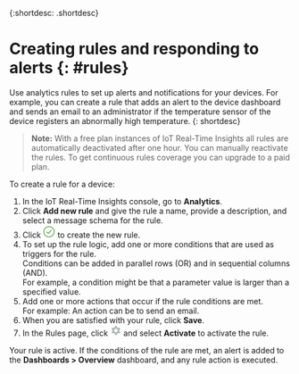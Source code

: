 {:shortdesc: .shortdesc}

# Creating rules and responding to alerts {: #rules}

Use analytics rules to set up alerts and notifications for your devices. For example, you can create a rule that adds an alert to the device dashboard and sends an email to an administrator if the temperature sensor of the device registers an abnormally high temperature.
{: shortdesc}

>**Note:** With a free plan instances of IoT Real-Time Insights all rules are automatically deactivated after one hour. You can manually reactivate the rules. To get continuous rules coverage you can upgrade to a paid plan.

To create a rule for a device:
1. In the IoT Real-Time Insights console, go to **Analytics**.
2. Click **Add new rule** and give the rule a name, provide a description, and select a message schema for the rule.  
3. Click ![Create icon.](images/create.png "Create icon") to create the new rule.
3. To set up the rule logic, add one or more conditions that are used as triggers for the rule.  
Conditions can be added in parallel rows (OR) and in sequential columns (AND).  
For example, a condition might be that a parameter value is larger than a specified value.  
5. Add one or more actions that occur if the rule conditions are met.  
For example: An action can be to send an email.
6. When you are satisfied with your rule, click **Save**.
7. In the Rules page, click ![Configure icon.](images/gear.png "Configure icon") and select **Activate** to activate the rule.

Your rule is active. If the conditions of the rule are met, an alert is added to the **Dashboards > Overview** dashboard, and any rule action is executed.
